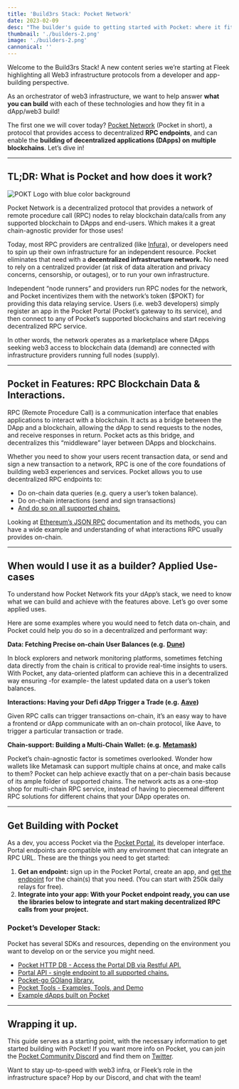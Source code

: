 ```yaml
---
title: 'Build3rs Stack: Pocket Network'
date: 2023-02-09
desc: "The builder's guide to getting started with Pocket: where it fits in the decentralized Web3 infra-stack, and what you can build with it."
thumbnail: './builders-2.png'
image: './builders-2.png'
cannonical: ''
---
```


Welcome to the Build3rs Stack! A new content series we’re starting at Fleek highlighting all Web3 infrastructure protocols from a developer and app-building perspective.

As an orchestrator of web3 infrastructure, we want to help answer **what** **you can build** with each of these technologies and how they fit in a dApp/web3 build!

The first one we will cover today? [Pocket Network](http://pokt.network) (Pocket in short), a protocol that provides access to decentralized **RPC endpoints**, and can enable the **building of decentralized applications (DApps) on multiple blockchains**. Let’s dive in!

---

## TL;DR: What is Pocket and how does it work?

![POKT Logo with blue color background](https://storage.fleek.ooo/27a60cdd-37d3-480c-ae88-3ad4ca886b13-bucket/imgs/Pocket-feature-image.png)

Pocket Network is a decentralized protocol that provides a network of remote procedure call (RPC) nodes to relay blockchain data/calls from any supported blockchain to DApps and end-users. Which makes it a great chain-agnostic provider for those uses!

Today, most RPC providers are centralized (like [Infura](https://www.infura.io)), or developers need to spin up their own infrastructure for an independent resource. Pocket eliminates that need with a **decentralized infrastructure network.** No need to rely on a centralized provider (at risk of data alteration and privacy concerns, censorship, or outages), or to run your own infrastructure.

Independent “node runners” and providers run RPC nodes for the network, and Pocket incentivizes them with the network’s token ($POKT) for providing this data relaying service. Users (i.e. web3 developers) simply register an app in the Pocket Portal (Pocket’s gateway to its service), and then connect to any of Pocket’s supported blockchains and start receiving decentralized RPC service.

In other words, the network operates as a marketplace where DApps seeking web3 access to blockchain data (demand) are connected with infrastructure providers running full nodes (supply).

---

## Pocket in Features: RPC Blockchain Data & Interactions.

RPC (Remote Procedure Call) is a communication interface that enables applications to interact with a blockchain. It acts as a bridge between the DApp and a blockchain, allowing the dApp to send requests to the nodes, and receive responses in return. Pocket acts as this bridge, and decentralizes this “middleware” layer between DApps and blockchains.

Whether you need to show your users recent transaction data, or send and sign a new transaction to a network, RPC is one of the core foundations of building web3 experiences and services. Pocket allows you to use decentralized RPC endpoints to:

- Do on-chain data queries (e.g. query a user’s token balance).
- Do on-chain interactions (send and sign transactions)
- [And do so on all supported chains.](https://docs.pokt.network/supported-blockchains/)

Looking at [Ethereum’s JSON RPC](https://ethereum.org/en/developers/docs/apis/json-rpc/) documentation and its methods, you can have a wide example and understanding of what interactions RPC usually provides on-chain.

---

## When would I use it as a builder? Applied Use-cases

To understand how Pocket Network fits your dApp’s stack, we need to know what we can build and achieve with the features above. Let’s go over some applied uses.

Here are some examples where you would need to fetch data on-chain, and Pocket could help you do so in a decentralized and performant way:

**Data: Fetching Precise on-chain User Balances (e.g.** [**Dune**](https://dune.com/browse/dashboards)**)**

In block explorers and network monitoring platforms, sometimes fetching data directly from the chain is critical to provide real-time insights to users. With Pocket, any data-oriented platform can achieve this in a decentralized way ensuring -for example- the latest updated data on a user’s token balances.

**Interactions: Having your Defi dApp Trigger a Trade (e.g.** [**Aave**](https://aave.com/)**)**

Given RPC calls can trigger transactions on-chain, it’s an easy way to have a frontend or dApp communicate with an on-chain protocol, like Aave, to trigger a particular transaction or trade.

**Chain-support: Building a Multi-Chain Wallet: (e.g.** [**Metamask**](https://metamask.io/)**)**

Pocket’s chain-agnostic factor is sometimes overlooked. Wonder how wallets like Metamask can support multiple chains at once, and make calls to them? Pocket can help achieve exactly that on a per-chain basis because of its ample folder of supported chains. The network acts as a one-stop shop for multi-chain RPC service, instead of having to piecemeal different RPC solutions for different chains that your DApp operates on.

---

## Get Building with Pocket

As a dev, you access Pocket via the [Pocket Portal](https://www.portal.pokt.network/), its developer interface. Portal endpoints are compatible with any environment that can integrate an RPC URL. These are the things you need to get started:

1. **Get an endpoint:** sign up in the Pocket Portal, create an app, and [get the endpoint](https://docs.pokt.network/apps/get-endpoint) for the chain(s) that you need. (You can start with 250k daily relays for free).
2. **Integrate into your app: With your Pocket endpoint ready, you can use the libraries below to integrate and start making decentralized RPC calls from your project.**

### Pocket’s Developer Stack:

Pocket has several SDKs and resources, depending on the environment you want to develop on or the service you might need.

- [Pocket HTTP DB - Access the Portal DB via Restful API.](https://github.com/pokt-foundation/pocket-http-db)
- [Portal API - single endpoint to all supported chains.](https://github.com/pokt-foundation/portal-api)
- [Pocket-go GOlang library.](https://github.com/pokt-foundation/)
- [Pocket Tools - Examples, Tools, and Demo](https://github.com/pokt-foundation/pocket-tools)
- [Example dApps built on Pocket](https://docs.pokt.network/use/dapps/)

---

## Wrapping it up.

This guide serves as a starting point, with the necessary information to get started building with Pocket! If you want more info on Pocket, you can join the [Pocket Community Discord](https://discord.com/invite/uYs6Esum3r) and find them on [Twitter](https://twitter.com/POKTnetwork).

Want to stay up-to-speed with web3 infra, or Fleek’s role in the infrastructure space? Hop by our Discord, and chat with the team!
